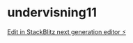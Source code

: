 # undervisning11

[Edit in StackBlitz next generation editor ⚡️](https://stackblitz.com/~/github.com/lise-charlotte/undervisning11)